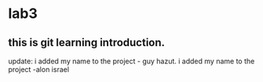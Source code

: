 # lab3
this is git learning introduction.
----------------------------
update:
i added my name to the project - guy hazut.
i added my name to the project -alon israel
